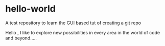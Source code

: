 # hello-world
A test repository  to learn the GUI based tut of creating a git repo 

Hello ,
       I like to explore new possibilities in every area in the world of code
 and beyond.....      
